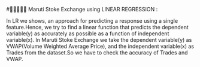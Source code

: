 #👩🏼‍🤝‍👩🏼 Maruti Stoke Exchange using LINEAR REGRESSION :

In LR we shows, an approach for predicting a response using a single feature.Hence, we try to find a linear function that predicts the dependent variable(y) as accurately as possible as a function of independent variable(x).
In Maruti Stoke Exchange we take the dependent variable(y) as VWAP(Volume Weighted Average Price), and the independent variable(x) as Trades from the dataset.So we have to check the accuracy of Trades and VWAP.


